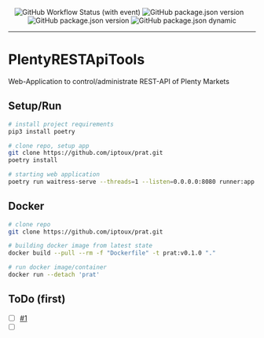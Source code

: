 <p align="center" width="100%">
<img alt="GitHub Workflow Status (with event)" src="https://img.shields.io/github/actions/workflow/status/iptoux/prat/build-setup.yml?style=flat-square" title="PRAT Build - Setup">
<img src="https://img.shields.io/github/package-json/v/iptoux/prat?style=flat-square" title="GitHub package.json version">
<img src="https://img.shields.io/github/languages/code-size/iptoux/prat?style=flat-square" title="">
<img src="https://img.shields.io/github/directory-file-count/iptoux/prat/prat?style=flat-square" title="">
<img src="https://img.shields.io/github/issues/iptoux/prat?style=flat-square" title="">
<img src="https://img.shields.io/github/license/iptoux/prat?style=flat-square" title="GitHub package.json version">
    <img src="https://img.shields.io/github/package-json/keywords/iptoux/prat?style=flat-square" title="GitHub package.json dynamic"> 
</p>

---

# PlentyRESTApiTools

Web-Application to control/administrate REST-API of Plenty Markets

## Setup/Run

```bash
# install project requirements
pip3 install poetry

# clone repo, setup app
git clone https://github.com/iptoux/prat.git
poetry install

# starting web application
poetry run waitress-serve --threads=1 --listen=0.0.0.0:8080 runner:app
```

## Docker

```bash
# clone repo
git clone https://github.com/iptoux/prat.git

# building docker image from latest state
docker build --pull --rm -f "Dockerfile" -t prat:v0.1.0 "."

# run docker image/container
docker run --detach 'prat'
```

## ToDo (first)

- [ ] [#1](/../../issues/1)
- [ ] [](/../../milestone/1)